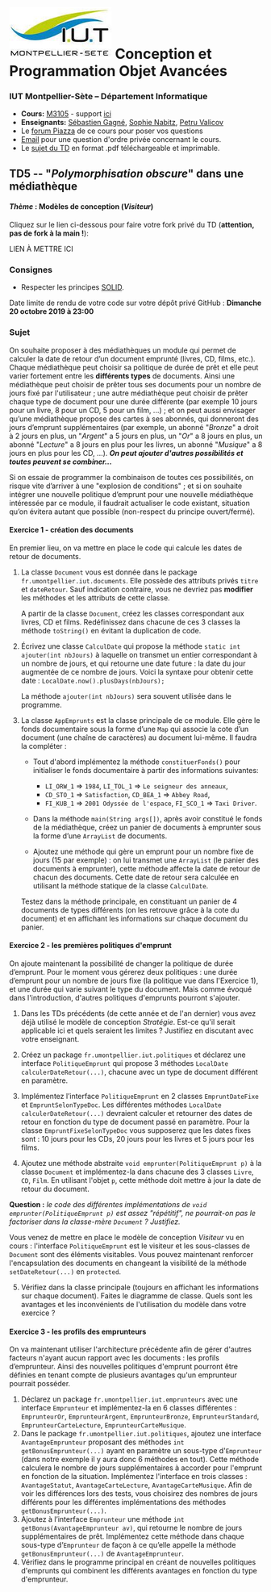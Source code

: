 # ![](ressources/logo.jpeg) Conception et Programmation Objet Avancées 
### IUT Montpellier-Sète – Département Informatique
* **Cours:** [M3105](http://cache.media.enseignementsup-recherche.gouv.fr/file/25/09/7/PPN_INFORMATIQUE_256097.pdf) - support [ici](https://github.com/IUTInfoMontp-M3105/Ressources)
* **Enseignants:** [Sébastien Gagné](mailto:sebastien.gagne@umontpellier.fr), [Sophie Nabitz](mailto:sophie.nabitz@univ-avignon.fr), [Petru Valicov](mailto:petru.valicov@umontpellier.fr)
* Le [forum Piazza](https://piazza.com/class/jzs4o7je7zm1a0) de ce cours pour poser vos questions
* [Email](mailto:petru.valicov@umontpellier.fr) pour une question d'ordre privée concernant le cours.
* Le [sujet du TD](TD5.pdf) en format .pdf téléchargeable et imprimable.


## TD5 -- "_Polymorphisation obscure_" dans une médiathèque
#### _Thème_ : Modèles de conception (_Visiteur_)

Cliquez sur le lien ci-dessous pour faire votre fork privé du TD (**attention, pas de fork à la main !**):

LIEN À METTRE ICI

### Consignes
* Respecter les principes [SOLID](https://github.com/IUTInfoMontp-M3105/Ressources).

Date limite de rendu de votre code sur votre dépôt privé GitHub : **Dimanche 20 octobre 2019 à 23:00**


### Sujet
On souhaite proposer à des médiathèques un module qui permet de calculer la date de retour d’un document emprunté (livres, CD, films, etc.). Chaque médiathèque peut choisir sa politique de durée de prêt et elle peut varier fortement entre les **différents types** de documents. Ainsi une médiathèque peut choisir de prêter tous ses documents pour un nombre de jours fixé par l'utilisateur ; une autre médiathèque peut choisir de prêter chaque type de document pour une durée différente (par exemple 10 jours pour un livre, 8 pour un CD, 5 pour un film, ...) ; et on peut aussi envisager qu’une médiathèque propose des cartes à ses abonnés, qui donneront des jours d’emprunt supplémentaires (par exemple, un abonné "_Bronze_" a droit à 2 jours en plus, un "_Argent_" a 5 jours en plus, un "_Or_" a 8 jours en plus, un abonné "_Lecture_" a 8 jours en plus pour les livres, un abonné "_Musique_" a 8 jours en plus pour les CD, ...). ***On peut ajouter d'autres possibilités et toutes peuvent se combiner...***


Si on essaie de programmer la combinaison de toutes ces possibilités, on risque vite d’arriver à une "explosion de conditions" ; et si on souhaite intégrer une nouvelle politique d’emprunt pour une nouvelle médiathèque intéressée par ce module, il faudrait actualiser le code existant, situation qu’on évitera autant que possible (non-respect du principe ouvert/fermé).

#### Exercice 1 - création des documents

En premier lieu, on va mettre en place le code qui calcule les dates de retour de documents.

1. La classe `Document` vous est donnée dans le package `fr.umontpellier.iut.documents`. Elle possède des attributs privés `titre` et `dateRetour`. Sauf indication contraire, vous ne devriez pas **modifier** les méthodes et les attributs de cette classe.
   
   A partir de la classe `Document`, créez les classes correspondant aux livres, CD et films. Redéfinissez dans chacune de ces 3 classes la méthode `toString()` en évitant la duplication de code.
  
2. Écrivez une classe `CalculDate` qui propose la méthode `static int ajouter(int nbJours)` à laquelle on transmet un entier correspondant à un nombre de jours, et qui retourne une date future : la date du jour augmentée de ce nombre de jours. Voici la syntaxe pour obtenir cette date :
   `LocalDate.now().plusDays(nbJours);`   
   
   La méthode `ajouter(int nbJours)` sera souvent utilisée dans le programme.
    
3. La classe `AppEmprunts` est la classe principale de ce module. Elle gère le fonds documentaire sous la forme d’une `Map` qui associe la cote d’un document (une chaîne de caractères) au document lui-même. Il faudra la compléter :
   * Tout d'abord implémentez la méthode `constituerFonds()` pour initialiser le fonds documentaire à partir des informations suivantes: 
    
        * `LI_ORW_1` &Rightarrow; `1984`, `LI_TOL_1`  &Rightarrow; `Le seigneur des anneaux`,
        * `CD_STO_1`  &Rightarrow; `Satisfaction`, `CD_BEA_1`  &Rightarrow; `Abbey Road`,
        * `FI_KUB_1`  &Rightarrow; `2001 Odyssée de l'espace`, `FI_SCO_1`  &Rightarrow; `Taxi Driver`.
   
   * Dans la méthode `main(String args[])`, après avoir constitué le fonds de la médiathèque, créez un panier de documents à emprunter sous la forme d’une `ArrayList` de documents.
     
   * Ajoutez une méthode qui gère un emprunt pour un nombre fixe de jours (15 par exemple) : on lui transmet une `ArrayList` (le panier des documents à emprunter), cette méthode affecte la date de retour de chacun des documents. Cette date de retour sera calculée en utilisant la méthode statique de la classe `CalculDate`.
   
   
   Testez dans la méthode principale, en constituant un panier de 4 documents de types différents (on les retrouve grâce à la cote du document) et en affichant les informations sur chaque document du panier.
   
   
   
   
#### Exercice 2 - les premières politiques d'emprunt
   
   On ajoute maintenant la possibilité de changer la politique de durée d’emprunt. Pour le moment vous gérerez deux politiques : une durée d’emprunt pour un nombre de jours fixe (la politique vue dans l'Exercice 1), et une durée qui varie suivant le type du document. Mais comme évoqué dans l'introduction, d'autres politiques d'emprunts pourront s'ajouter.
   
   
   1. Dans les TDs précédents (de cette année et de l'an dernier) vous avez déjà utilisé le modèle de conception _Stratégie_. Est-ce qu'il serait applicable ici et quels seraient les limites ? Justifiez en discutant avec votre enseignant.
   
   2. Créez un package `fr.umontpellier.iut.politiques` et déclarez une interface `PolitiqueEmprunt` qui propose 3 méthodes `LocalDate calculerDateRetour(...)`, chacune avec un type de document différent en paramètre.
    
   3. Implémentez l’interface `PolitiqueEmprunt` en 2 classes `EmpruntDateFixe` et `EmpruntSelonTypeDoc`. Les différentes méthodes `LocalDate calculerDateRetour(...)` devraient calculer et retourner des dates de retour en fonction du type de document passé en paramètre. Pour la classe `EmpruntFixeSelonTypeDoc` vous supposerez que les dates fixes sont : 10 jours pour les CDs, 20 jours pour les livres et 5 jours pour les films.
   
   4. Ajoutez une méthode abstraite `void emprunter(PolitiqueEmprunt p)` à la classe `Document` et implémentez-la dans chacune des 3 classes `Livre`, `CD`, `Film`. En utilisant l'objet `p`, cette méthode doit mettre à jour la date de retour du document.
   
   **Question :** _le code des différentes implémentations de `void emprunter(PolitiqueEmprunt p)` est assez "répétitif", ne pourrait-on pas le factoriser dans la classe-mère `Document` ? Justifiez._
   
   Vous venez de mettre en place le modèle de conception _Visiteur_ vu en cours : l'interface `PolitiqueEmprunt` est le visiteur et les sous-classes de `Document` sont des éléments visitables.
   Vous pouvez maintenant renforcer l'encapsulation des documents en changeant la visibilité de la méthode `setDateRetour(...)` en `protected`.

   5. Vérifiez dans la classe principale (toujours en affichant les informations sur chaque document). Faites le diagramme de classe. Quels sont les avantages et les inconvénients de l'utilisation du modèle dans votre exercice ?
   
#### Exercice 3 - les profils des emprunteurs

   On va maintenant utiliser l'architecture précédente afin de gérer d'autres facteurs n'ayant aucun rapport avec les documents : les profils d’emprunteur. Ainsi des nouvelles politiques d'emprunt pourront être définies en tenant compte de plusieurs avantages qu'un emprunteur pourrait posséder.

1. Déclarez un package `fr.umontpellier.iut.emprunteurs` avec une interface `Emprunteur` et implémentez-la en 6 classes différentes : `EmprunteurOr`, `EmprunteurArgent`, `EmprunteurBronze`,   `EmprunteurStandard`, `EmprunteurCarteLecture`, `EmprunteurCarteMusique`.
2.
   Dans le package `fr.umontpellier.iut.politiques`, ajoutez une interface `AvantageEmprunteur` proposant des méthodes `int getBonusEmprunteur(...)` ayant en paramètre un sous-type d'`Emprunteur` (dans notre exemple il y aura donc 6 méthodes en tout). Cette méthode calculera le nombre de jours supplémentaires à accorder pour l'emprunt en fonction de la situation.
   Implémentez l'interface en trois classes : `AvantageStatut`, `AvantageCarteLecture`, `AvantageCarteMusique`. Afin de voir les différences lors des tests, vous choisirez des nombres de jours différents pour les différentes implémentations des méthodes `getBonusEmprunteur(...)`.
3.  Ajoutez à l’interface `Emprunteur` une méthode `int getBonus(AvantageEmprunteur av)`, qui retourne le nombre de jours supplémentaires de prêt. Implémentez cette méthode dans chaque  sous-type d’`Emprunteur` de façon à ce qu’elle appelle la méthode `getBonusEmprunteur(...)` de `AvantageEmprunteur`.
4. Vérifiez dans le programme principal en créant de nouvelles politiques d'emprunts qui combinent les différents avantages en fonction du type d'emprunteur.